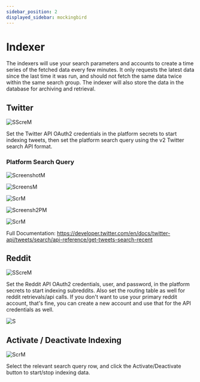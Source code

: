 ```yaml
---
sidebar_position: 2
displayed_sidebar: mockingbird
---
```


# Indexer

The indexers will use your search parameters and accounts to create a time series of the fetched data every few minutes.
It only requests the latest data since the last time it was run, and should not fetch the same data twice within the
same search group. The indexer will also store the data in the database for archiving and retrieval.

## Twitter

![SScreM](https://github.com/zeus-fyi/zeus/assets/17446735/7026105b-f2bc-462e-8e7b-9c9ddd99d062)

Set the Twitter API OAuth2 credentials in the platform secrets to start indexing tweets,
then set the platform search query using the v2 Twitter search API format.

### Platform Search Query

![ScreenshotM](https://github.com/zeus-fyi/zeus/assets/17446735/067a6fc7-8b0c-4687-8c79-747c9f09ce58)

![ScreensM](https://github.com/zeus-fyi/zeus/assets/17446735/d862eaac-2462-4ce2-b0ca-09f97df714fc)

![ScrM](https://github.com/zeus-fyi/zeus/assets/17446735/a411ed5b-9981-4b72-a819-50f8f25adf2b)

![Screensh2PM](https://github.com/zeus-fyi/zeus/assets/17446735/87528c34-8b1d-4813-9af8-c062eabbbc6b)

![ScrM](https://github.com/zeus-fyi/zeus/assets/17446735/6a11c27e-a28b-417a-a34a-8a677df07b27)

Full
Documentation: https://developer.twitter.com/en/docs/twitter-api/tweets/search/api-reference/get-tweets-search-recent

## Reddit

![SScreM](https://github.com/zeus-fyi/zeus/assets/17446735/7026105b-f2bc-462e-8e7b-9c9ddd99d062)

Set the Reddit API OAuth2 credentials, user, and password, in the platform secrets to start indexing subreddits.
Also set the routing table as well for reddit retrievals/api calls. If you don't want to use your primary reddit
account, that's fine, you can create a new account and use that for the API credentials as well.

![S](https://github.com/zeus-fyi/zeus/assets/17446735/d2ca5fe5-b191-42fc-a769-ee4f9ca4aaf3)

## Activate / Deactivate Indexing

![ScrM](https://github.com/zeus-fyi/zeus/assets/17446735/b9bb2c6e-58b3-467e-b45a-c59a7bf067e2)

Select the relevant search query row, and click the Activate/Deactivate button to start/stop indexing data.